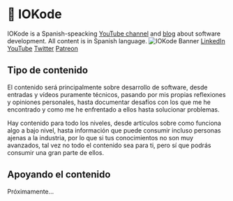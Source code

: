 # 🦋 IOKode
IOKode is a Spanish-speacking [YouTube channel](https://links.iokode.blog/youtube) and [blog](https://iokode.blog) about software development. All content is in Spanish language.
![IOKode Banner](https://user-images.githubusercontent.com/9193841/179422065-9b7a8279-b4fb-4329-aad0-7e368ded2da9.png)
[LinkedIn](https://links.iokode.blog/linkedin) [YouTube](https://links.iokode.blog/youtube) [Twitter](https://links.iokode.blog/twitter) [Patreon](https://links.iokode.blog/patreon)

## Tipo de contenido
El contenido será principalmente sobre desarrollo de software, desde entradas y vídeos puramente técnicos, pasando por mis propias reflexiones y opiniones personales, hasta documentar desafíos con los que me he encontrado y como me he enfrentado a ellos hasta solucionar problemas.

Hay contenido para todo los niveles, desde artículos sobre como funciona algo a bajo nivel, hasta información que puede consumir incluso personas ajenas a la industria, por lo que si tus conocimientos no son muy avanzados, tal vez no todo el contenido sea para ti, pero sí que podrás consumir una gran parte de ellos.

## Apoyando el contenido
Próximamente...
